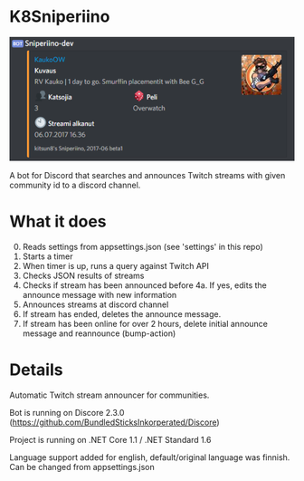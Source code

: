# K8Sniperiino
![alt text](https://github.com/kitsun8/K8Sniperiino/blob/master/screenshots/sniperiino.PNG)

A bot for Discord that searches and announces Twitch streams with given community id to a discord channel.

# What it does
0. Reads settings from appsettings.json (see 'settings' in this repo)
1. Starts a timer
2. When timer is up, runs a query against Twitch API
3. Checks JSON results of streams
4. Checks if stream has been announced before
4a. If yes, edits the announce message with new information
5. Announces streams at discord channel
6. If stream has ended, deletes the announce message.
7. If stream has been online for over 2 hours, delete initial announce message and reannounce (bump-action)

# Details
Automatic Twitch stream announcer for communities.

Bot is running on Discore 2.3.0 (https://github.com/BundledSticksInkorperated/Discore)

Project is running on .NET Core 1.1 / .NET Standard 1.6

Language support added for english, default/original language was finnish. Can be changed from appsettings.json
